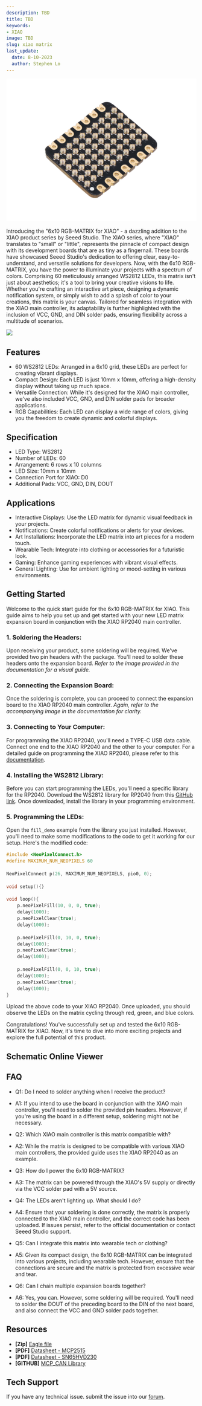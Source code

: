 ```yaml
---
description: TBD
title: TBD
keywords:
- XIAO
image: TBD
slug: xiao matrix
last_update:
  date: 8-10-2023
  author: Stephen Lo
---
```


<p style={{textAlign: 'center'}}><img src="https://raw.githubusercontent.com/Longan-Labs/XIAO_MATRIX_RES/main/images/1-6x10-RGB-MATRIX-for-XIAO-45font.jpg" alt="pir" width={600} height="auto" /></p>

Introducing the "6x10 RGB-MATRIX for XIAO" - a dazzling addition to the XIAO product series by Seeed Studio. The XIAO series, where "XIAO" translates to "small" or "little", represents the pinnacle of compact design with its development boards that are as tiny as a fingernail. These boards have showcased Seeed Studio's dedication to offering clear, easy-to-understand, and versatile solutions for developers. Now, with the 6x10 RGB-MATRIX, you have the power to illuminate your projects with a spectrum of colors. Comprising 60 meticulously arranged WS2812 LEDs, this matrix isn't just about aesthetics; it's a tool to bring your creative visions to life. Whether you're crafting an interactive art piece, designing a dynamic notification system, or simply wish to add a splash of color to your creations, this matrix is your canvas. Tailored for seamless integration with the XIAO main controller, its adaptability is further highlighted with the inclusion of VCC, GND, and DIN solder pads, ensuring flexibility across a multitude of scenarios.
<p style={{textAlign: 'center'}}><a href="https://www.seeedstudio.com/-Grove-VOC-and-eCO2-Gas-Sensor-(SGP30)-p-3071.html" target="_blank"><img src="https://files.seeedstudio.com/wiki/Seeed-WiKi/docs/images/300px-Get_One_Now_Banner-ragular.png" /></a></p>

## Features

- 60 WS2812 LEDs: Arranged in a 6x10 grid, these LEDs are perfect for creating vibrant displays.
- Compact Design: Each LED is just 10mm x 10mm, offering a high-density display without taking up much space.
- Versatile Connection: While it's designed for the XIAO main controller, we've also included VCC, GND, and DIN solder pads for broader applications.
- RGB Capabilities: Each LED can display a wide range of colors, giving you the freedom to create dynamic and colorful displays.

## Specification

- LED Type: WS2812
- Number of LEDs: 60
- Arrangement: 6 rows x 10 columns
- LED Size: 10mm x 10mm
- Connection Port for XIAO: D0
- Additional Pads: VCC, GND, DIN, DOUT

## Applications

- Interactive Displays: Use the LED matrix for dynamic visual feedback in your projects.
- Notifications: Create colorful notifications or alerts for your devices.
- Art Installations: Incorporate the LED matrix into art pieces for a modern touch.
- Wearable Tech: Integrate into clothing or accessories for a futuristic look.
- Gaming: Enhance gaming experiences with vibrant visual effects.
- General Lighting: Use for ambient lighting or mood-setting in various environments.


## Getting Started


Welcome to the quick start guide for the 6x10 RGB-MATRIX for XIAO. This guide aims to help you set up and get started with your new LED matrix expansion board in conjunction with the XIAO RP2040 main controller.

### 1. Soldering the Headers:
Upon receiving your product, some soldering will be required. We've provided two pin headers with the package. You'll need to solder these headers onto the expansion board. 
*Refer to the image provided in the documentation for a visual guide.*

### 2. Connecting the Expansion Board:
Once the soldering is complete, you can proceed to connect the expansion board to the XIAO RP2040 main controller.
*Again, refer to the accompanying image in the documentation for clarity.*

### 3. Connecting to Your Computer:
For programming the XIAO RP2040, you'll need a TYPE-C USB data cable. Connect one end to the XIAO RP2040 and the other to your computer. For a detailed guide on programming the XIAO RP2040, please refer to this [documentation](https://wiki.seeedstudio.com/XIAO-RP2040/).

### 4. Installing the WS2812 Library:
Before you can start programming the LEDs, you'll need a specific library for the RP2040. Download the WS2812 library for RP2040 from this [GitHub link](https://github.com/MrYsLab/NeoPixelConnect). Once downloaded, install the library in your programming environment.

### 5. Programming the LEDs:
Open the `fill_demo` example from the library you just installed. However, you'll need to make some modifications to the code to get it working for our setup. Here's the modified code:

```cpp
#include <NeoPixelConnect.h>
#define MAXIMUM_NUM_NEOPIXELS 60

NeoPixelConnect p(26, MAXIMUM_NUM_NEOPIXELS, pio0, 0);

void setup(){}

void loop(){
    p.neoPixelFill(10, 0, 0, true);
    delay(1000);
    p.neoPixelClear(true);
    delay(1000);

    p.neoPixelFill(0, 10, 0, true);
    delay(1000);
    p.neoPixelClear(true);
    delay(1000);

    p.neoPixelFill(0, 0, 10, true);
    delay(1000);
    p.neoPixelClear(true);
    delay(1000);
}
```

Upload the above code to your XIAO RP2040. Once uploaded, you should observe the LEDs on the matrix cycling through red, green, and blue colors.

Congratulations! You've successfully set up and tested the 6x10 RGB-MATRIX for XIAO. Now, it's time to dive into more exciting projects and explore the full potential of this product.

## Schematic Online Viewer

<div className="altium-ecad-viewer" data-project-src="https://github.com/Longan-Labs/D7S_SENSOR_RES/raw/main/D7S%20Vibration%20Sensor.zip" style={{borderRadius: '0px 0px 4px 4px', height: 500, borderStyle: 'solid', borderWidth: 1, borderColor: 'rgb(241, 241, 241)', overflow: 'hidden', maxWidth: 1280, maxHeight: 700, boxSizing: 'border-box'}}>
</div>

## FAQ

- Q1: Do I need to solder anything when I receive the product?
- A1: If you intend to use the board in conjunction with the XIAO main controller, you'll need to solder the provided pin headers. However, if you're using the board in a different setup, soldering might not be necessary.

- Q2: Which XIAO main controller is this matrix compatible with?
- A2: While the matrix is designed to be compatible with various XIAO main controllers, the provided guide uses the XIAO RP2040 as an example.

- Q3: How do I power the 6x10 RGB-MATRIX?
- A3: The matrix can be powered through the XIAO's 5V supply or directly via the VCC solder pad with a 5V source.

- Q4: The LEDs aren't lighting up. What should I do?
- A4: Ensure that your soldering is done correctly, the matrix is properly connected to the XIAO main controller, and the correct code has been uploaded. If issues persist, refer to the official documentation or contact Seeed Studio support.

- Q5: Can I integrate this matrix into wearable tech or clothing?
- A5: Given its compact design, the 6x10 RGB-MATRIX can be integrated into various projects, including wearable tech. However, ensure that the connections are secure and the matrix is protected from excessive wear and tear.

- Q6: Can I chain multiple expansion boards together?
- A6: Yes, you can. However, some soldering will be required. You'll need to solder the DOUT of the preceding board to the DIN of the next board, and also connect the VCC and GND solder pads together.

## Resources

- **[Zip]** [Eagle file](https://github.com/stephen1874/CAN_DEV_XIAO_RES/raw/main/CAN_DEV_XIAO.zip)
- **[PDF]** [Datasheet - MCP2515](https://www.mouser.com/datasheet/2/268/MCP2515-Stand-Alone-CAN-Controller-with-SPI-200018-708845.pdf)
- **[PDF]** [Datasheet - SN65HVD230](https://www.mouser.com/datasheet/2/268/20001667G-1115479.pdf)
- **[GITHUB]** [MCP_CAN Library](https://github.com/Longan-Labs/Aruino_CAN_BUS_MCP2515)

## Tech Support
If you have any technical issue.  submit the issue into our [forum](https://forum.seeedstudio.com/).